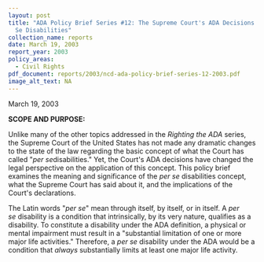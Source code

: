 ```yaml
---
layout: post
title: "ADA Policy Brief Series #12: The Supreme Court's ADA Decisions and Per
  Se Disabilities"
collection_name: reports
date: March 19, 2003
report_year: 2003
policy_areas:
  - Civil Rights
pdf_document: reports/2003/ncd-ada-policy-brief-series-12-2003.pdf
image_alt_text: NA
---
```

March 19, 2003

**S﻿COPE AND PURPOSE:**

Unlike many of the other topics addressed in the *Righting the ADA* series, the Supreme Court of the United States has not made any dramatic changes to the state of the law regarding the basic concept of what the Court has called "*per se*disabilities." Yet, the Court's ADA decisions have changed the legal perspective on the application of this concept. This policy brief examines the meaning and significance of the *per se* disabilities concept, what the Supreme Court has said about it, and the implications of the Court's declarations.

The Latin words "*per se*" mean through itself, by itself, or in itself. A *per se* disability is a condition that intrinsically, by its very nature, qualifies as a disability. To constitute a disability under the ADA definition, a physical or mental impairment must result in a "substantial limitation of one or more major life activities." Therefore, a *per se* disability under the ADA would be a condition that *always* substantially limits at least one major life activity.
